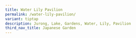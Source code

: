 ```yaml
---
title: Water Lily Pavilion
permalink: /water-lily-pavilion/
variant: tiptap
description: Jurong, Lake, Gardens, Water, Lily, Pavilion
third_nav_title: Japanese Garden
---
```

<p></p>